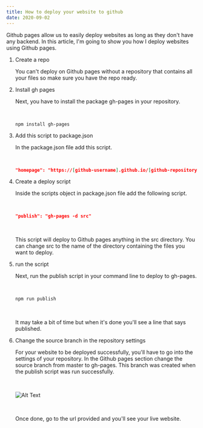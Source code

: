 ```yaml
---
title: How to deploy your website to github
date: 2020-09-02
---
```


Github pages allow us to easily deploy websites as long as they don't have any backend. In this article, I'm going to show you how I deploy websites using Github pages.

<ol class="list-decimal list-inside mt-5">
<li class="text-2xl my-5 capitalize">Create a repo</li>

You can't deploy on Github pages without a repository that contains all your files so make sure you have the repo ready.

<li class="text-2xl my-5 ">Install gh pages</li>

Next, you have to install the package gh-pages in your repository.

<p>&nbsp;</p>

```npm
npm install gh-pages
```

<li class="text-2xl my-5 capitalize">Add this script to package.json</li>

In the package.json file add this script.

<p>&nbsp;</p>

```json
"homepage": "https://[github-username].github.io/[github-repository-name]"
```

<li class="text-2xl my-5 capitalize">Create a deploy script</li>

Inside the scripts object in package.json file add the following script.

<p>&nbsp;</p>

```json
"publish": "gh-pages -d src"
```

<p>&nbsp;</p>

This script will deploy to Github pages anything in the src directory. You can change src to the name of the directory containing the files you want to deploy.

<li class="text-2xl my-5 capitalize">run the script</li>

Next, run the publish script in your command line to deploy to gh-pages.

<p>&nbsp;</p>

```bash
npm run publish
```

<p>&nbsp;</p>

It may take a bit of time but when it's done you'll see a line that says published.

<li class="text-2xl my-5 capitalize">Change the source branch in the repository settings</li>

For your website to be deployed successfully, you'll have to go into the settings of your repository. In the Github pages section change the source branch from master to gh-pages. This branch was created when the publish script was run successfully.

<p>&nbsp;</p>

![Alt Text](https://dev-to-uploads.s3.amazonaws.com/i/ipzyr20jk1kmlbqasrot.PNG)

<p>&nbsp;</p>

Once done, go to the url provided and you'll see your live website.

</ol>
